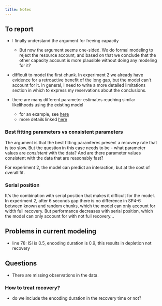```yaml
---
title: Notes
---
```


## To report

- I finally understand the argument for freeing capacity
  - But now the argument seems one-sided. We do formal modeling to reject the resource account, and based on that we conclude that the other capacity account is more plausible without doing any modeling for it?
- difficult to model the first chunk. In experiment 2 we already have evidence for a retroactive benefit of the long gap, but the model can't account for it. In general, I need to write a more detailed limitations section in which to express my reservations about the conclusions.
  
- there are many different parameter estimates reaching similar likelihoods using the existing model
  - for an example, see [here](notebooks/modelling_edas_approach.qmd#problem-with-parameter-identifiability)
  - more details linked [here](notebooks/par_identifiability.qmd)

### Best fitting parameters vs consistent parameters

The argument is that the best fitting paramteres present a recovery rate that is too slow. But the question in this case needs to be - what parameter values are *consistent* with the data? And are there parameter values consistent with the data that are reasonably fast?

For experiment 2, the model can predict an interaction, but at the cost of overall fit.

### Serial position

It's the combination with serial position that makes it difficult for the model. In experiment 2, after 6 seconds gap there is no difference in SP4-6 between known and random chunks, which the model can only account for width full recovery. But performance decreases with serial position, which the model can only account for with not full recovery...

## Problems in current modeling

- line 78: ISI is 0.5, encoding duration is 0.9, this results in depletion not recovery

## Questions

- There are missing observations in the data.

### How to treat recovery?

- do we include the encoding duration in the recovery time or not?
